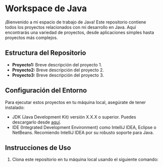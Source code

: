 # Workspace de Java

¡Bienvenido a mi espacio de trabajo de Java! Este repositorio contiene todos los proyectos relacionados con mi desarrollo en Java. Aquí encontrarás una variedad de proyectos, desde aplicaciones simples hasta proyectos más complejos.

## Estructura del Repositorio

- **Proyecto1:** Breve descripción del proyecto 1.
- **Proyecto2:** Breve descripción del proyecto 2.
- **Proyecto3:** Breve descripción del proyecto 3.

## Configuración del Entorno

Para ejecutar estos proyectos en tu máquina local, asegúrate de tener instalado:

- JDK (Java Development Kit) versión X.X.X o superior. Puedes descargarlo desde [aquí](https://www.oracle.com/java/technologies/javase-jdkX-downloads.html).
- IDE (Integrated Development Environment) como IntelliJ IDEA, Eclipse o NetBeans. Recomiendo IntelliJ IDEA por su robusto soporte para Java.

## Instrucciones de Uso

1. Clona este repositorio en tu máquina local usando el siguiente comando:

